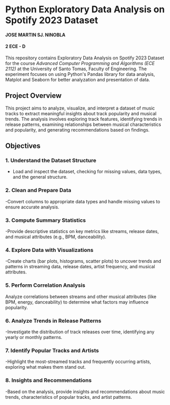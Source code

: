 
# Python Exploratory Data Analysis on Spotify 2023 Dataset
#### JOSE MARTIN SJ. NINOBLA
#### 2 ECE - D

This repository contains Exploratory Data Analysis on Spotify 2023 Dataset for the course *Advanced Computer Programming and Algorithms (ECE 2112)* at the University of Santo Tomas, Faculty of Engineering. The experiment focuses on using Python's Pandas library for data analysis, Matplot and Seaborn for better analyzation and presentation of data.

## Project Overview
This project aims to analyze, visualize, and interpret a dataset of music tracks to extract meaningful insights about track popularity and musical trends. The analysis involves exploring track features, identifying trends in release patterns, examining relationships between musical characteristics and popularity, and generating recommendations based on findings.

## Objectives
### 1. Understand the Dataset Structure
- Load and inspect the dataset, checking for missing values, data types, and the general structure.
  
### 2. Clean and Prepare Data
-Convert columns to appropriate data types and handle missing values to ensure accurate analysis.

### 3. Compute Summary Statistics
-Provide descriptive statistics on key metrics like streams, release dates, and musical attributes (e.g., BPM, danceability).

### 4. Explore Data with Visualizations
-Create charts (bar plots, histograms, scatter plots) to uncover trends and patterns in streaming data, release dates, artist frequency, and musical attributes.

### 5. Perform Correlation Analysis
Analyze correlations between streams and other musical attributes (like BPM, energy, danceability) to determine what factors may influence popularity.

### 6. Analyze Trends in Release Patterns
-Investigate the distribution of track releases over time, identifying any yearly or monthly patterns.

### 7. Identify Popular Tracks and Artists
-Highlight the most-streamed tracks and frequently occurring artists, exploring what makes them stand out.

### 8. Insights and Recommendations
-Based on the analysis, provide insights and recommendations about music trends, characteristics of popular tracks, and artist patterns.
